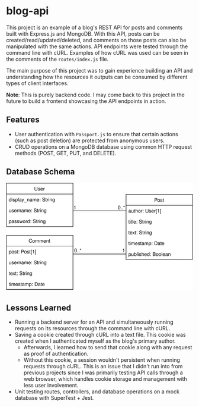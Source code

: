 # blog-api

This project is an example of a blog's REST API for posts and comments built with Express.js and MongoDB. With this API, posts can be created/read/updated/deleted, and comments on those posts can also be manipulated with the same actions. API endpoints were tested through the command line with cURL. Examples of how cURL was used can be seen in the comments of the `routes/index.js` file.

The main purpose of this project was to gain experience building an API and understanding how the resources it outputs can be consumed by different types of client interfaces.

**Note**: This is purely backend code. I may come back to this project in the future to build a frontend showcasing the API endpoints in action.

## Features

- User authentication with `Passport.js` to ensure that certain actions (such as post deletion) are protected from anonymous users.
- CRUD operations on a MongoDB database using common HTTP request methods (POST, GET, PUT, and DELETE).

## Database Schema

![database schema](/database_schema.svg)

## Lessons Learned

- Running a backend server for an API and simultaneously running requests on its resources through the command line with cURL.
- Saving a cookie created through cURL into a text file. This cookie was created when I authenticated myself as the blog's primary author.
  - Afterwards, I learned how to send that cookie along with any request as proof of authentication.
  - Without this cookie, a session wouldn't persistent when running requests through cURL. This is an issue that I didn't run into from previous projects since I was primarily testing API calls through a web browser, which handles cookie storage and management with less user involvement.
- Unit testing routes, controllers, and database operations on a mock database with SuperTest + Jest.
